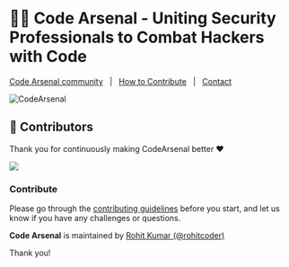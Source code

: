 # 👨‍💻 Code Arsenal - Uniting Security Professionals to Combat Hackers with Code
  
[Code Arsenal community](https://codearsenalcommunity.github.io/) &nbsp; | &nbsp; [How to Contribute](https://github.com/CodeArsenalCommunity/codearsenalcommunity.github.io/blob/main/CONTRIBUTING.md) &nbsp; | &nbsp; [Contact](https://www.linkedin.com/in/rohitcoder/)

![CodeArsenal](https://i.imgur.com/TeaOp9X.png)

## 💪 Contributors
Thank you for continuously making CodeArsenal better ❤️

<a href="https://github.com/CodeArsenalCommunity/codearsenalcommunity.github.io/graphs/contributors">
  <img src="https://contrib.rocks/image?repo=CodeArsenalCommunity/codearsenalcommunity.github.io" />
</a>

### Contribute

Please go through the [contributing guidelines](https://github.com/CodeArsenalCommunity/codearsenalcommunity.github.io/blob/main/CONTRIBUTING.md) before you start, and let us know if you have any challenges or questions.


**Code Arsenal** is maintained by [Rohit Kumar (@rohitcoder)](https://github.com/rohitcoder)

Thank you!
